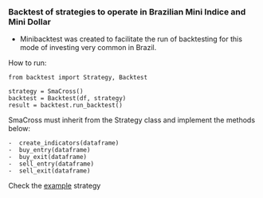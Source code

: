 ### Backtest of strategies to operate in Brazilian Mini Indice and Mini Dollar
- Minibacktest was created to facilitate the run of backtesting for this mode of investing very common in Brazil.


How to run:

```
from backtest import Strategy, Backtest

strategy = SmaCross()
backtest = Backtest(df, strategy)
result = backtest.run_backtest()
```

SmaCross must inherit from the Strategy class and implement the methods below:
```
-  create_indicators(dataframe)
-  buy_entry(dataframe)
-  buy_exit(dataframe)
-  sell_entry(dataframe)
-  sell_exit(dataframe)
```
Check the [example](https://github.com/leandronogsantos/minibacktest/blob/master/examples/SmaCross.ipynb) strategy
